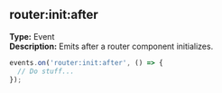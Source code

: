 ## router:init:after

**Type:** Event  
**Description:** Emits after a router component initializes.

```ts
events.on('router:init:after', () => {
  // Do stuff...
});
```
